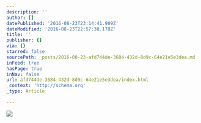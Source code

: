 ```yaml
---
description: ''
author: []
datePublished: '2016-08-23T23:14:41.909Z'
dateModified: '2016-08-23T22:57:38.178Z'
title: ''
publisher: {}
via: {}
starred: false
sourcePath: _posts/2016-08-23-afd744de-3684-432d-8d9c-64e21e5e3dea.md
inFeed: true
hasPage: true
inNav: false
url: afd744de-3684-432d-8d9c-64e21e5e3dea/index.html
_context: 'http://schema.org'
_type: Article

---
```

![](https://the-grid-user-content.s3-us-west-2.amazonaws.com/c4420a2b-4b8f-4b21-9e6e-86f0e2eba91a.jpg)